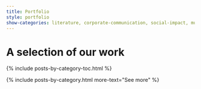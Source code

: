 ```yaml
---
title: Portfolio
style: portfolio
show-categories: literature, corporate-communication, social-impact, multi-format
---
```


# A selection of our work

{% include posts-by-category-toc.html %}

{% include posts-by-category.html more-text="See more" %}
